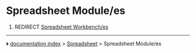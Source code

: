 # Spreadsheet Module/es
1.  REDIRECT [Spreadsheet Workbench/es](Spreadsheet_Workbench/es.md)



---
⏵ [documentation index](../README.md) > [Spreadsheet](Spreadsheet_Workbench.md) > Spreadsheet Module/es
